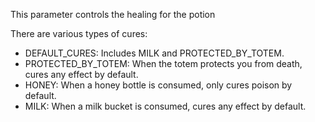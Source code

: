 This parameter controls the healing for the potion

There are various types of cures:

* DEFAULT_CURES: Includes MILK and PROTECTED_BY_TOTEM.
* PROTECTED_BY_TOTEM: When the totem protects you from death, cures any effect by default.
* HONEY: When a honey bottle is consumed, only cures poison by default.
* MILK: When a milk bucket is consumed, cures any effect by default.